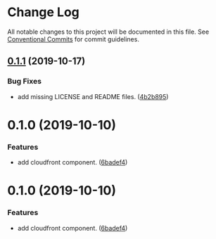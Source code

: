 # Change Log

All notable changes to this project will be documented in this file.
See [Conventional Commits](https://conventionalcommits.org) for commit guidelines.

## [0.1.1](https://github.com/Webiny/webiny-js/compare/@webiny/serverless-aws-cloudfront@0.1.0...@webiny/serverless-aws-cloudfront@0.1.1) (2019-10-17)


### Bug Fixes

* add missing LICENSE and README files. ([4b2b895](https://github.com/Webiny/webiny-js/commit/4b2b895))





# 0.1.0 (2019-10-10)


### Features

* add cloudfront component. ([6badef4](https://github.com/Webiny/webiny-js/commit/6badef4))





# 0.1.0 (2019-10-10)


### Features

* add cloudfront component. ([6badef4](https://github.com/Webiny/webiny-js/commit/6badef4))
